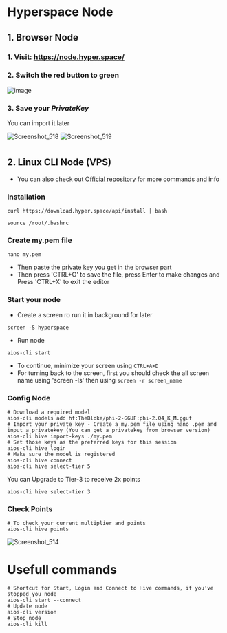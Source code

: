 # Hyperspace Node
## 1. Browser Node
### 1. Visit: https://node.hyper.space/
### 2. Switch the red button to green

![image](https://github.com/user-attachments/assets/727b0c1e-031b-4f5c-9bb6-60a4becaf19b)

### 3. Save your *PrivateKey*
You can import it later

![Screenshot_518](https://github.com/user-attachments/assets/3e08837d-1261-4873-b038-e7f86222d1b2)
![Screenshot_519](https://github.com/user-attachments/assets/67506c7d-9932-462c-a4d0-29f3992d7e4a)

#

## 2. Linux CLI Node (VPS)
* You can also check out [Official repository](https://github.com/hyperspaceai/aios-cli?tab=readme-ov-file) for more commands and info

### Installation
```
curl https://download.hyper.space/api/install | bash
```
```
source /root/.bashrc
```
### Create my.pem file
```
nano my.pem
```
* Then paste the private key you get in the browser part
* Then press 'CTRL+O' to save the file, press Enter to make changes and Press 'CTRL+X' to exit the editor 
### Start your node

* Create a screen ro run it in background for later
```
screen -S hyperspace
```
* Run node
```
aios-cli start
```
* To continue, minimize your screen using `CTRL+A+D`
* For turning back to the screen, first you should check the all screen name using 'screen -ls' then using `screen -r screen_name`

### Config Node
```console
# Download a required model
aios-cli models add hf:TheBloke/phi-2-GGUF:phi-2.Q4_K_M.gguf
# Import your private key - Create a my.pem file using nano .pem and input a privatekey (You can get a privatekey from browser version)
aios-cli hive import-keys ./my.pem
# Set those keys as the preferred keys for this session
aios-cli hive login
# Make sure the model is registered
aios-cli hive connect
aios-cli hive select-tier 5
```
You  can Upgrade to Tier-3 to receive 2x points
```
aios-cli hive select-tier 3
```

### Check Points
```
# To check your current multiplier and points
aios-cli hive points
```

![Screenshot_514](https://github.com/user-attachments/assets/b840775e-6c58-4fe4-bd95-a5b876ba7de5)


# Usefull commands
```console
# Shortcut for Start, Login and Connect to Hive commands, if you've stopped you node
aios-cli start --connect
# Update node
aios-cli version
# Stop node
aios-cli kill
```
